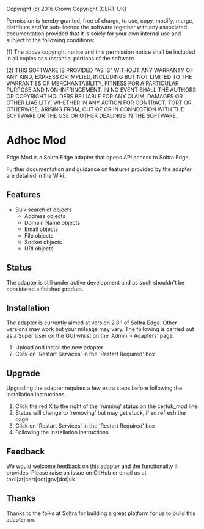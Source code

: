 Copyright (c) 2016 Crown Copyright (CERT-UK)  

Permission is hereby granted, free of charge, to use, copy, modify, merge, distribute and/or sub-licence the software together with any associated documentation provided that it is solely for your own internal use and subject to the following conditions:

(1)   The above copyright notice and this permission notice shall be included in all copies or substantial portions of the software.

(2)   THIS SOFTWARE IS PROVIDED "AS IS" WITHOUT ANY WARRANTY OF ANY KIND, EXPRESS OR IMPLIED, INCLUDING BUT NOT LIMITED TO THE WARRANTIES OF MERCHANTABILITY, FITNESS FOR A PARTICULAR PURPOSE AND NON-INFRINGEMENT. IN NO EVENT SHALL THE AUTHORS OR COPYRIGHT HOLDERS BE LIABLE FOR ANY CLAIM, DAMAGES OR OTHER LIABILITY, WHETHER IN ANY ACTION FOR CONTRACT, TORT OR OTHERWISE, ARISING FROM, OUT OF OR IN CONNECTION WITH THE SOFTWARE OR THE USE OR OTHER DEALINGS IN THE SOFTWARE.


# Adhoc Mod
Edge Mod is a Soltra Edge adapter that opens API access to Soltra Edge.

Further documentation and guidance on features provided by the adapter are detailed in the Wiki.

## Features

- Bulk search of objects
  - Address objects
  - Domain Name objects
  - Email objects
  - File objects
  - Socket objects
  - URI objects

## Status
The adapter is still under active development and as such shouldn't be considered a finished product.

## Installation
The adapter is currently aimed at version 2.8.1 of Soltra Edge. Other versions may work but your mileage may vary. The following is carried out as a Super User on the GUI whilst on the 'Admin > Adapters' page.

1. Upload and install the new adapter
2. Click on 'Restart Services' in the 'Restart Required' box

## Upgrade
Upgrading the adapter requires a few extra steps before following the installation instructions.

1. Click the red X to the right of the 'running' status on the certuk_mod line
2. Status will change to 'removing' but may get stuck, if so refresh the page
4. Click on 'Restart Services' in the 'Restart Required' box
5. Following the installation instructions


## Feedback
We would welcome feedback on this adapter and the functionality it provides. Please raise an issue on GitHub or email us at taxii[at]cert[dot]gov[dot]uk

## Thanks
Thanks to the folks at Soltra for building a great platform for us to build this adapter on.
